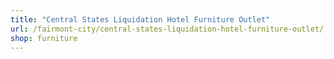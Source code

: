```yaml
---
title: "Central States Liquidation Hotel Furniture Outlet"
url: /fairmont-city/central-states-liquidation-hotel-furniture-outlet/
shop: furniture
---
```

